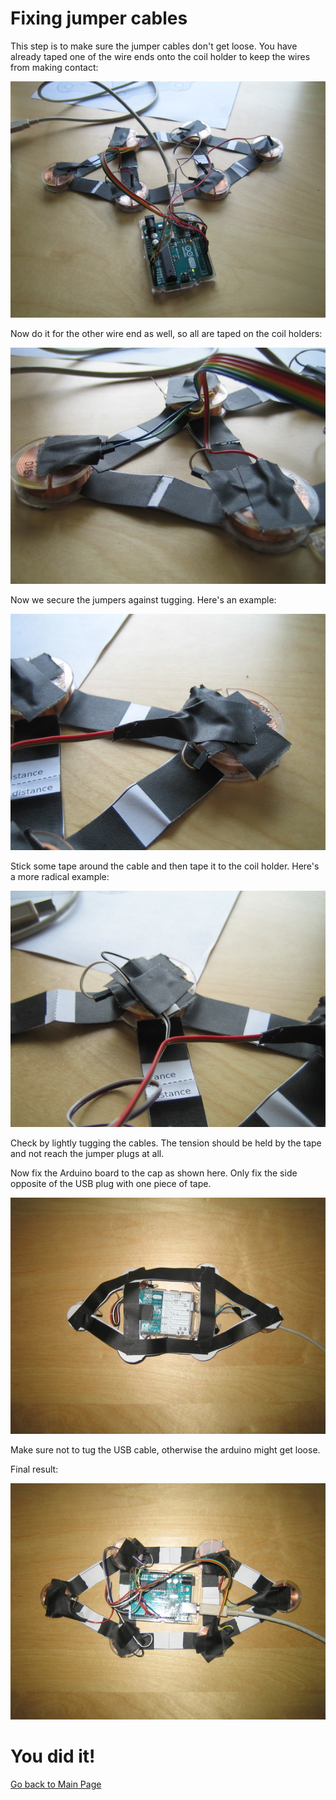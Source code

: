 
# Fixing jumper cables

This step is to make sure the jumper cables don't get loose.
You have already taped one of the wire ends onto the coil holder to keep the wires from making contact:

![](../photos/blank-wires-partly-taped.jpg)

Now do it for the other wire end as well, so all are taped on the coil holders:

![](../photos/wires-fully-taped.jpg)

Now we secure the jumpers against tugging. Here's an example:

![](../photos/cables-taped-against-tugging.jpg)

Stick some tape around the cable and then tape it to the coil holder. Here's a more radical example:

![](../photos/cables-taped-against-tugging2.jpg)

Check by lightly tugging the cables. The tension should be held by the tape and not reach the jumper plugs at all.

Now fix the Arduino board to the cap as shown here. Only fix the side opposite of the USB plug with one piece of tape.

![Arduino taped to cap](../photos/arduino-taped-to-cap.jpg)

Make sure not to tug the USB cable, otherwise the arduino might get loose.

Final result:

![TMSuino](../photos/the-thing4.jpg)

# You did it! 

[Go back to Main Page](../README.md#building-it)

![]()


